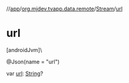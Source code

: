 //[app](../../../index.md)/[org.mjdev.tvapp.data.remote](../index.md)/[Stream](index.md)/[url](url.md)

# url

[androidJvm]\

@Json(name = &quot;url&quot;)

var [url](url.md): [String](https://kotlinlang.org/api/latest/jvm/stdlib/kotlin/-string/index.html)?
